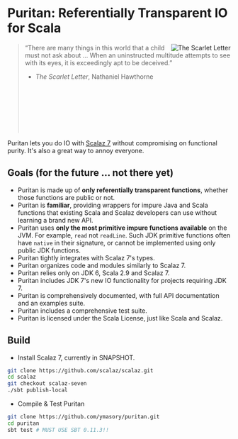 # Puritan: Referentially Transparent IO for Scala #
<img src="https://github.com/downloads/ymasory/puritan/scarlet-letter.jpg"
alt="The Scarlet Letter" title="The Scarlet Letter" align="right" />

> “There are many things in this world that a child must not ask about ...
> When an uninstructed multitude attempts to see with its eyes, it is exceedingly apt to be deceived.”
> - *The Scarlet Letter*, Nathaniel Hawthorne <br><br><br><br><br><br><br><br>

Puritan lets you do IO with [Scalaz 7](https://github.com/scalaz/scalaz/tree/scalaz-seven) without compromising on functional purity. It's also a great way to annoy everyone.

## Goals (for the future ... not there yet) ##
- Puritan is made up of **only referentially transparent functions**, whether those functions are public or not.
- Puritan is **familiar**, providing wrappers for impure Java and Scala
functions that existing Scala and Scalaz developers can use without learning a
brand new API.
- Puritan uses **only the most primitive impure functions available** on the JVM.
For example, `read` not `readLine`.
Such JDK primitive functions often have `native` in their signature, or cannot
be implemented using only public JDK functions.
- Puritan tightly integrates with Scalaz 7's types.
- Puritan organizes code and modules similarly to Scalaz 7.
- Puritan relies only on JDK 6, Scala 2.9 and Scalaz 7.
- Puritan includes JDK 7's new IO functionality for projects requiring JDK 7.
- Puritan is comprehensively documented, with full API documentation and an examples suite.
- Puritan includes a comprehensive test suite.
- Puritan is licensed under the Scala License, just like Scala and Scalaz.

## Build ##
- Install Scalaz 7, currently in SNAPSHOT.
```bash
git clone https://github.com/scalaz/scalaz.git
cd scalaz
git checkout scalaz-seven
./sbt publish-local
```

- Compile & Test Puritan
```bash
git clone https://github.com/ymasory/puritan.git
cd puritan
sbt test # MUST USE SBT 0.11.3!!
```

